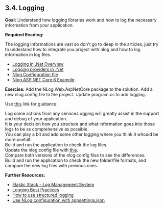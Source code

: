## 3.4. Logging

**Goal:** Understand how logging libraries work and how to log the necessary information from your application.

**Required Reading:**

The logging informations are vast so don't go to deep in the articles, just try to undestand how to integrate you project with nlog and how to log information in log files.

 - [Logging in .Net Overview](https://docs.microsoft.com/en-us/dotnet/core/extensions/logging?tabs=command-line)
 - [Logging providers in .Net](https://docs.microsoft.com/en-us/dotnet/core/extensions/logging-providers)
 - [Nlog Configuration file](https://github.com/NLog/NLog/wiki/Configuration-file)
 - [Nlog ASP.NET Core 6 Example](https://github.com/NLog/NLog.Web/tree/master/examples/ASP.NET%20Core%206)

**Exercise:**
   Add the NLog.Web.AspNetCore package to the solution.
   Add a new nlog.config file to the project.
   Update program.cs to add logging.

   Use [this](https://github.com/NLog/NLog/wiki/Getting-started-with-ASP.NET-Core-6#2-create-a-nlogconfig-file) link for guidance.

   Log some actions from any service.Logging will greatly assist in the support and debug of your application.  
   It is your decision how you structure and what information goes into those logs to be as comprehensive as possible.  
   You can play a bit and add some other logging where you think it whould be more usefull.  
   Build and run the application to check the log files.  
   Update the nlog.config file with [this](https://github.com/msg-CareerPaths/csharp-training/blob/main/resources/images/nlog.config).  
   Compare both versions of the nlog.config files to see the differences.  
   Build and run the application to check the new folder/file formats, and compare the new log files with previous ones.  

**Further Resources:**

 - [Elastic Stack - Log Management System](https://www.elastic.co/what-is/elk-stack)
 - [Logging Best Practices](https://raygun.com/blog/c-sharp-logging-best-practices/)
 - [How to use structured logging](https://github.com/nlog/nlog/wiki/How-to-use-structured-logging)
 - [Use NLog configuration with appsettings.json](https://github.com/NLog/NLog.Extensions.Logging/wiki/NLog-configuration-with-appsettings.json)
 
